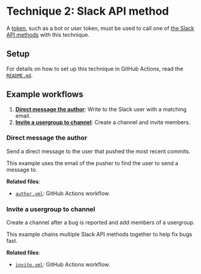 # Technique 2: Slack API method

A [token][tokens], such as a bot or user token, must be used to
call one of [the Slack API methods][methods] with this technique.

## Setup

For details on how to set up this technique in GitHub Actions, read the
[`README.md`][setup].

## Example workflows

1. [**Direct message the author**](#direct-message-the-author): Write to the
   Slack user with a matching email.
2. [**Invite a usergroup to channel**](#invite-a-usergroup-to-channel): Create a
   channel and invite members.

### Direct message the author

Send a direct message to the user that pushed the most recent commits.

This example uses the email of the pusher to find the user to send a message to.

**Related files**:

- [`author.yml`](./author.yml): GitHub Actions workflow.

### Invite a usergroup to channel

Create a channel after a bug is reported and add members of a usergroup.

This example chains multiple Slack API methods together to help fix bugs fast.

**Related files**:

- [`invite.yml`](./invite.yml): GitHub Actions workflow.

[methods]: https://api.slack.com/methods
[setup]: https://github.com/slackapi/slack-github-action?tab=readme-ov-file#technique-2-slack-api-method
[tokens]: https://api.slack.com/concepts/token-types
